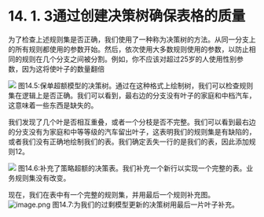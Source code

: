 # 14. 1. 3通过创建决策树确保表格的质量

为了检查上述规则集是否正确，我们使用了一种称为决策树的方法。从同一分支上的所有规则都使用的参数开始。然后，依次使用大多数规则使用的参数，以防止相同的规则在几个分支之间被分割。例如，你不应该对超过25岁的人使用性别参数，因为这将使叶子的数量翻倍

![](https://tva1.sinaimg.cn/large/008i3skNgy1gykk8jzf01j31c80q8djr.jpg)
图14.5:保单超额模型的决策树。通过在这种格式上绘制树，我们可以检查规则集在逻辑上是否正确。我们可以看到，最右边的分支没有叶子的家庭和中档汽车，这意味着一些东西是缺失的。

我们发现了几个叶是否相互重叠，或者一个分枝是否不完整。我们可以看到最右边的分支没有为家庭和中等等级的汽车留出叶子，这表明我们的规则集是有缺陷的，或者我们没有正确地绘制我们的表。我们确定丢失一行的是我们的表，因此添加规则12。

![](https://tva1.sinaimg.cn/large/008i3skNgy1gykk9etki5j30uq0n4n0k.jpg)
图14.6:补充了策略超额的决策表。我们补充一个新行以实现一个完整的表。业务规则集没有改变。

现在，我们在表中有一个完整的规则集，并用最后一个规则补充图。
![image.png](https://static.aiwriter.net/oG3nbKxibYYPA3NySvuJdo/6YX6xUCHUK7sKqkj9rAMv8/n78HAbXQUDkVCqJE13QUQb)
图14.7:为我们的过剩模型更新的决策树用最后一片叶子补充。
